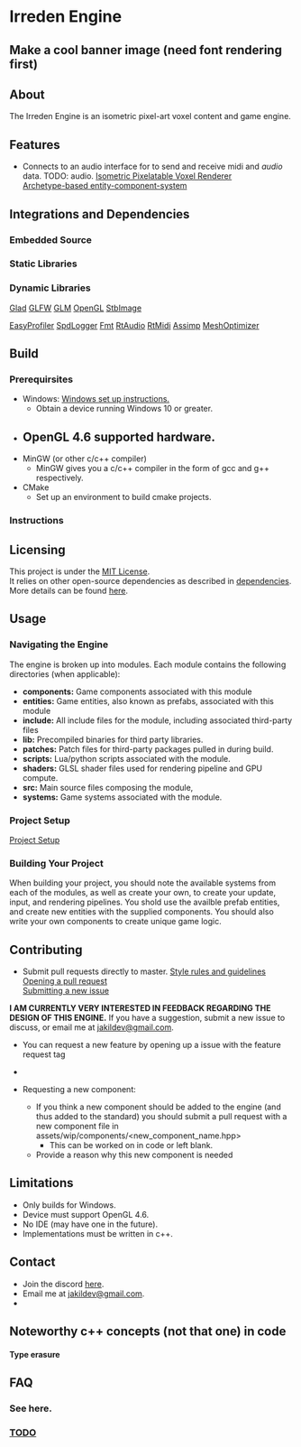 # Irreden Engine

## Make a cool banner image (need font rendering first)

## About
The Irreden Engine is an isometric pixel-art voxel content and game engine.

## Features
-   Connects to an audio interface for to send and receive midi and *audio* data. TODO: audio.
[Isometric Pixelatable Voxel Renderer](/irreden-engine/docs/features/renderer.md)\
[Archetype-based entity-component-system](/irreden-engine/docs/features/ecs.md)

## Integrations and Dependencies

### Embedded Source

### Static Libraries

### Dynamic Libraries
[Glad](/docs/dependencies/glad.md)
[GLFW](/docs/dependencies/glfw.md)
[GLM](/docs/dependencies/glm.md)
[OpenGL](/docs/dependencies/opengl.md)
[StbImage](/docs/dependencies/)
<!-- -   GoogleTest -->
[EasyProfiler](https://github.com/yse/easy_profiler)
[SpdLogger]()
[Fmt](/docs/dependencies/)
[RtAudio](/docs/dependencies/)
[RtMidi](/docs/dependencies/)
[Assimp](https://github.com/assimp/assimp)
[MeshOptimizer]()

## Build

### Prerequirsites

-   Windows: [Windows set up instructions.]()
    -   Obtain a device running Windows 10 or greater.
-   OpenGL 4.6 supported hardware.
    -
-   MinGW (or other c/c++ compiler)
    -   MinGW gives you a c/c++ compiler in the form of gcc and g++ respectively.
-   CMake
    -   Set up an environment to build cmake projects.



### Instructions

## Licensing
This project is under the [MIT License](/docs/usage/licensing.md).\
It relies on other open-source dependencies as described in [dependencies](#dependencies).\
More details can be found [here](/docs/usage/licensing.md).


## Usage

### Navigating the Engine
The engine is broken up into modules. Each module contains the following directories (when applicable):

-   **components:** Game components associated with this module
-   **entities:** Game entities, also known as prefabs, associated with this module
-   **include:** All include files for the module, including associated third-party files
-   **lib:** Precompiled binaries for third party libraries.
-   **patches:** Patch files for third-party packages pulled in during build.
-   **scripts:** Lua/python scripts associated with the module.
-   **shaders:** GLSL shader files used for rendering pipeline and GPU compute.
-   **src:** Main source files composing the module,
-   **systems:** Game systems associated with the module.

### Project Setup
[Project Setup](/docs/usage/project_setup.md)

### Building Your Project
When building your project, you should note the available systems from each of the modules, as well as create your own, to create your update, input, and rendering pipelines. You shold use the availble prefab entities, and create new entities with the supplied components. You should also write your own components to create unique game logic.


## Contributing
-   Submit pull requests directly to master.
[Style rules and guidelines](/docs/rules/style.md)\
[Opening a pull request](/docs/contributing/pull_requests.md)\
[Submitting a new issue](/docs/contributing/issues.md)

**I AM CURRENTLY VERY INTERESTED IN FEEDBACK REGARDING THE DESIGN OF THIS ENGINE.** If you have a suggestion, submit a new issue to discuss, or email me at jakildev@gmail.com.

-   You can request a new feature by opening up a issue with the feature request tag
-

- Requesting a new component:
    -   If you think a new component should be added to the engine (and thus added to the standard) you should submit a pull request with a new component file in assets/wip/components/\<new_component_name.hpp\>
        -   This can be worked on in code or left blank.
    -   Provide a reason why this new component is needed

## Limitations
-   Only builds for Windows.
-   Device must support OpenGL 4.6.
-   No IDE (may have one in the future).
-   Implementations must be written in c++.

## Contact
-   Join the discord [here](TODO: ).
-   Email me at jakildev@gmail.com.
-

## Noteworthy c++ concepts (not that one) in code
#### Type erasure

## FAQ
### See here.

### [TODO](/irreden-engine/docs/todo.md)
